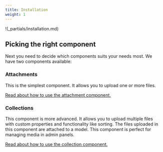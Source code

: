 ```yaml
---
title: Installation
weight: 1
---
```


!(_partials/installation.md)

## Picking the right component

Next you need to decide which components suits your needs most. We have two components available:

### Attachments

This is the simplest component. It allows you to upload one or more files.

[Read about how to use the attachment component.](/docs/laravel-medialibrary-pro/v6/livewire/attachments)

### Collections

This component is more advanced. It allows you to upload multiple files with custom properties and functionality like sorting.
The files uploaded in this component are attached to a model. This component is perfect for managing media in admin panels.

[Read about how to use the collection component.](/docs/laravel-medialibrary-pro/v6/livewire/collections)
